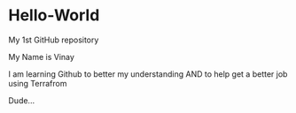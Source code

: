 # Hello-World
My 1st GitHub repository

My Name is Vinay

I am learning Github to better my understanding 
AND to help get a better job using Terrafrom

Dude...
